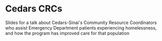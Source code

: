 # Cedars CRCs

Slides for a talk about Cedars-Sinai's Community Resource Coordinators who assist Emergency Department patients experiencing homelessness, and how the program has improved care for that population